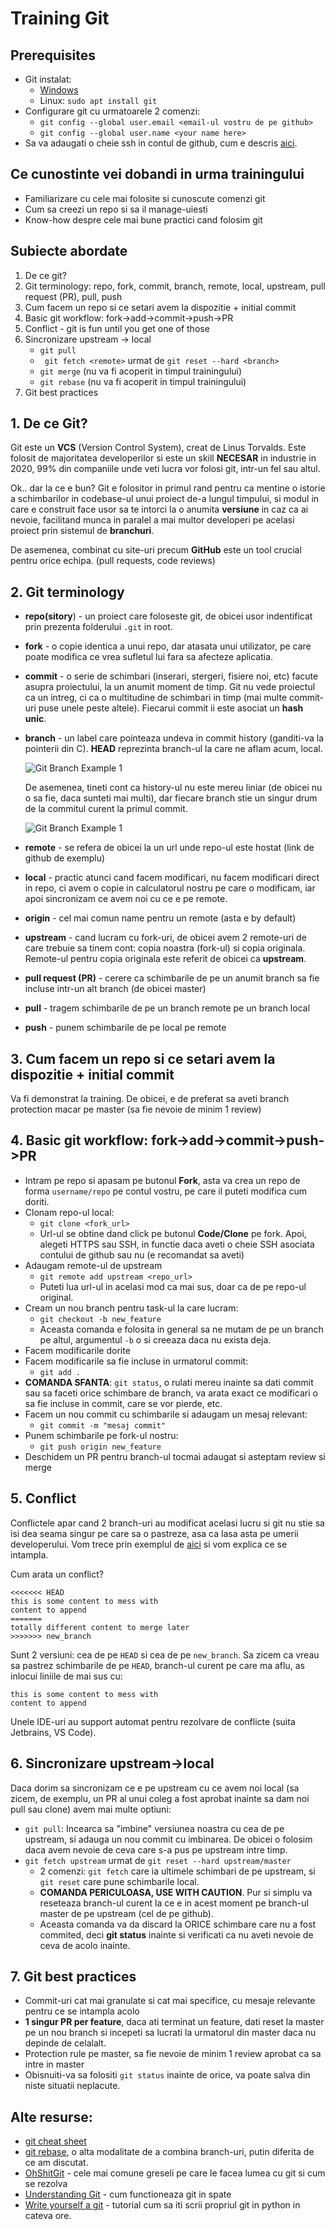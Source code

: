 # Training Git

## Prerequisites
- Git instalat: 
    - [Windows](https://git-scm.com/downloads)
    - Linux: ``` sudo apt install git ```
- Configurare git cu urmatoarele 2 comenzi:
    - ```git config --global user.email <email-ul vostru de pe github>```
    - ```git config --global user.name <your name here>```
- Sa va adaugati o cheie ssh in contul de github, cum e descris [aici](https://docs.github.com/en/enterprise/2.15/user/articles/adding-a-new-ssh-key-to-your-github-account).
## Ce cunostinte vei dobandi in urma trainingului
- Familiarizare cu cele mai folosite si cunoscute comenzi git
- Cum sa creezi un repo si sa il manage-uiesti
- Know-how despre cele mai bune practici cand folosim git

## Subiecte abordate

1. De ce git?
2. Git terminology: repo, fork, commit, branch, remote, local, upstream, pull request (PR), pull, push
3. Cum facem un repo si ce setari avem la dispozitie + initial commit
4. Basic git workflow: fork->add->commit->push->PR
5. Conflict - git is fun until you get one of those
6. Sincronizare upstream -> local
    - ``` git pull ```
    - ``` git fetch <remote>``` urmat de ```git reset --hard <branch> ```
    - ``` git merge ``` (nu va fi acoperit in timpul trainingului)
    - ``` git rebase ``` (nu va fi acoperit in timpul trainingului)
7. Git best practices

## 1. De ce Git?
Git este un **VCS** (Version Control System), creat de Linus Torvalds. Este folosit de majoritatea developerilor si este un skill **NECESAR** in industrie in 2020, 99% din companiile unde veti lucra vor folosi git, intr-un fel sau altul.

Ok.. dar la ce e bun? Git e folositor in primul rand pentru ca mentine o istorie a schimbarilor in codebase-ul unui proiect de-a lungul timpului, si modul in care e construit face usor sa te intorci la o anumita **versiune** in caz ca ai nevoie, facilitand munca in paralel a mai multor developeri pe acelasi proiect prin sistemul de **branchuri**.

De asemenea, combinat cu site-uri precum **GitHub** este un tool crucial pentru orice echipa. (pull requests, code reviews)

## 2. Git terminology
- **repo(sitory**) - un proiect care foloseste git, de obicei usor indentificat prin prezenta folderului ```.git``` in root.
- **fork** - o copie identica a unui repo, dar atasata unui utilizator, pe care poate modifica ce vrea sufletul lui fara sa afecteze aplicatia.
- **commit** - o serie de schimbari (inserari, stergeri, fisiere noi, etc) facute asupra proiectului, la un anumit moment de timp. Git nu vede proiectul ca un intreg, ci ca o multitudine de schimbari in timp (mai multe commit-uri puse unele peste altele). Fiecarui commit ii este asociat un **hash unic**.
- **branch** - un label care pointeaza undeva in commit history (ganditi-va la pointerii din C). **HEAD** reprezinta branch-ul la care ne aflam acum, local.

    ![Git Branch Example 1](https://git-scm.com/book/en/v2/images/checkout-master.png)

    De asemenea, tineti cont ca history-ul nu este mereu liniar (de obicei nu o sa fie, daca sunteti mai multi), dar fiecare branch stie un singur drum de la commitul curent la primul commit.

    ![Git Branch Example 1](https://git-scm.com/book/en/v2/images/advance-master.png)
- **remote** - se refera de obicei la un url unde repo-ul este hostat (link de github de exemplu)
- **local** - practic atunci cand facem modificari, nu facem modificari direct in repo, ci avem o copie in calculatorul nostru pe care o modificam, iar apoi sincronizam ce avem noi cu ce e pe remote.
- **origin** - cel mai comun name pentru un remote (asta e by default)
- **upstream** - cand lucram cu fork-uri, de obicei avem 2 remote-uri de care trebuie sa tinem cont: copia noastra (fork-ul) si copia originala. Remote-ul pentru copia originala este referit de obicei ca **upstream**.
- **pull request (PR)** - cerere ca schimbarile de pe un anumit branch sa fie incluse intr-un alt branch (de obicei master)
- **pull** - tragem schimbarile de pe un branch remote pe un branch local
- **push** - punem schimbarile de pe local pe remote

## 3. Cum facem un repo si ce setari avem la dispozitie + initial commit
Va fi demonstrat la training. De obicei, e de preferat sa aveti branch protection macar pe master (sa fie nevoie de minim 1 review)

## 4. Basic git workflow: fork->add->commit->push->PR

- Intram pe repo si apasam pe butonul **Fork**, asta va crea un repo de forma ```username/repo``` pe contul vostru, pe care il puteti modifica cum doriti.
- Clonam repo-ul local:
    - ``` git clone <fork_url> ```
    - Url-ul se obtine dand click pe butonul **Code/Clone** pe fork. Apoi, alegeti HTTPS sau SSH, in functie daca aveti o cheie SSH asociata contului de github sau nu (e recomandat sa aveti)
- Adaugam remote-ul de upstream
    - ``` git remote add upstream <repo_url> ```
    - Puteti lua url-ul in acelasi mod ca mai sus, doar ca de pe repo-ul original.
- Cream un nou branch pentru task-ul la care lucram:
    - ```git checkout -b new_feature```
    - Aceasta comanda e folosita in general sa ne mutam de pe un branch pe altul, argumentul ```-b``` o si creeaza daca nu exista deja.
- Facem modificarile dorite
- Facem modificarile sa fie incluse in urmatorul commit:
    - ```git add .```
- **COMANDA SFANTA**: ```git status```, o rulati mereu inainte sa dati commit sau sa faceti orice schimbare de branch, va arata exact ce modificari o sa fie incluse in commit, care se vor pierde, etc.
- Facem un nou commit cu schimbarile si adaugam un mesaj relevant:
    - ```git commit -m "mesaj commit"```
- Punem schimbarile pe fork-ul nostru:
    - ```git push origin new_feature```
- Deschidem un PR pentru branch-ul tocmai adaugat si asteptam review si merge

## 5. Conflict
Conflictele apar cand 2 branch-uri au modificat acelasi lucru si git nu stie sa isi dea seama singur pe care sa o pastreze, asa ca lasa asta pe umerii developerului. Vom trece prin exemplul de [aici](https://www.atlassian.com/git/tutorials/using-branches/merge-conflicts) si vom explica ce se intampla.

Cum arata un conflict?
```
<<<<<<< HEAD
this is some content to mess with
content to append
=======
totally different content to merge later
>>>>>>> new_branch
```

Sunt 2 versiuni: cea de pe ```HEAD``` si cea de pe ```new_branch```. Sa zicem ca vreau sa pastrez schimbarile de pe ```HEAD```, branch-ul curent pe care ma aflu, as inlocui liniile de mai sus cu:
```
this is some content to mess with
content to append
```

Unele IDE-uri au support automat pentru rezolvare de conflicte (suita Jetbrains, VS Code).

## 6. Sincronizare upstream->local
Daca dorim sa sincronizam ce e pe upstream cu ce avem noi local (sa zicem, de exemplu, un PR al unui coleg a fost aprobat inainte sa dam noi pull sau clone) avem mai multe optiuni:    
- ```git pull```: Incearca sa "imbine" versiunea noastra cu cea de pe upstream, si adauga un nou commit cu imbinarea. De obicei o folosim daca avem nevoie de ceva care s-a pus pe upstream intre timp.
- ```git fetch upstream``` urmat de ```git reset --hard upstream/master```
    - 2 comenzi: ```git fetch``` care ia ultimele schimbari de pe upstream, si ```git reset``` care pune schimbarile local.
    - **COMANDA PERICULOASA, USE WITH CAUTION**. Pur si simplu va reseteaza branch-ul curent la ce e in acest moment pe branch-ul master de pe upstream (cel de pe github).
    - Aceasta comanda va da discard la ORICE schimbare care nu a fost commited, deci **git status** inainte si verificati ca nu aveti nevoie de ceva de acolo inainte.

## 7. Git best practices
- Commit-uri cat mai granulate si cat mai specifice, cu mesaje relevante pentru ce se intampla acolo
- **1 singur PR per feature**, daca ati terminat un feature, dati reset la master pe un nou branch si incepeti sa lucrati la urmatorul din master daca nu depinde de celalalt.
- Protection rule pe master, sa fie nevoie de minim 1 review aprobat ca sa intre in master
- Obisnuiti-va sa folositi ```git status``` inainte de orice, va poate salva din niste situatii neplacute.

## Alte resurse:
- [git cheat sheet](https://www.atlassian.com/git/tutorials/atlassian-git-cheatsheet)
- [git rebase](https://git-scm.com/docs/git-rebase), o alta modalitate de a combina branch-uri, putin diferita de ce am discutat.
- [OhShitGit](https://ohshitgit.com/) - cele mai comune greseli pe care le facea lumea cu git si cum se rezolva
- [Understanding Git](https://hackernoon.com/understanding-git-fcffd87c15a3) - cum functioneaza git in spate
- [Write yourself a git](https://wyag.thb.lt/) - tutorial cum sa iti scrii propriul git in python in cateva ore.